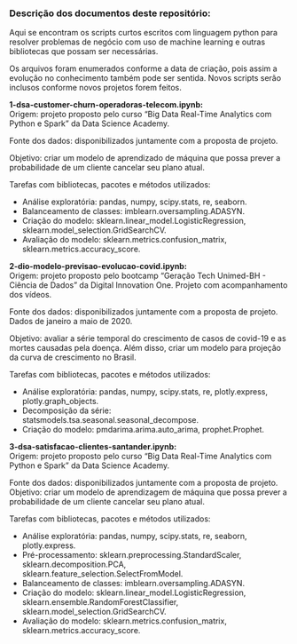 
### Descrição dos documentos deste repositório:

Aqui se encontram os scripts curtos escritos com linguagem python para resolver problemas de negócio com uso de machine learning e outras bibliotecas que possam ser necessárias.

Os arquivos foram enumerados conforme a data de criação, pois assim a evolução no conhecimento também pode ser sentida. Novos scripts serão
inclusos conforme novos projetos forem feitos.

**1-dsa-customer-churn-operadoras-telecom.ipynb:**  
Origem: projeto proposto pelo curso “Big Data Real-Time Analytics com Python e Spark” da Data Science Academy.

Fonte dos dados: disponibilizados juntamente com a proposta de projeto.

Objetivo: criar um modelo de aprendizado de máquina que possa prever a probabilidade de um cliente cancelar seu plano atual.

Tarefas com bibliotecas, pacotes e métodos utilizados:
+ Análise exploratória: pandas, numpy, scipy.stats, re, seaborn.  
+ Balanceamento de classes: imblearn.oversampling.ADASYN.  
+ Criação do modelo: sklearn.linear_model.LogisticRegression, sklearn.model_selection.GridSearchCV.  
+ Avaliação do modelo: sklearn.metrics.confusion_matrix, sklearn.metrics.accuracy_score.

**2-dio-modelo-previsao-evolucao-covid.ipynb:**  
Origem: projeto proposto pelo bootcamp “Geração Tech Unimed-BH - Ciência de Dados” da Digital Innovation One. Projeto com acompanhamento dos
vídeos.

Fonte dos dados: disponibilizados juntamente com a proposta de projeto.
Dados de janeiro a maio de 2020.

Objetivo: avaliar a série temporal do crescimento de casos de covid-19 e as mortes causadas pela doença. Além disso, criar um modelo para
projeção da curva de crescimento no Brasil.

Tarefas com bibliotecas, pacotes e métodos utilizados:
+ Análise exploratória: pandas, numpy, scipy.stats, re, plotly.express, plotly.graph_objects.  
+ Decomposição da série: statsmodels.tsa.seasonal.seasonal_decompose.  
+ Criação do modelo: pmdarima.arima.auto_arima, prophet.Prophet.

**3-dsa-satisfacao-clientes-santander.ipynb:**  
Origem: projeto proposto pelo curso “Big Data Real-Time Analytics com Python e Spark” da Data Science Academy.

Fonte dos dados: disponibilizados juntamente com a proposta de projeto.
Objetivo: criar um modelo de aprendizagem de máquina que possa prever a probabilidade de um cliente cancelar seu plano atual.

Tarefas com bibliotecas, pacotes e métodos utilizados:
+ Análise exploratória: pandas, numpy, scipy.stats, re, seaborn, plotly.express.  
+ Pré-processamento: sklearn.preprocessing.StandardScaler, sklearn.decomposition.PCA, sklearn.feature_selection.SelectFromModel.  
+ Balanceamento de classes: imblearn.oversampling.ADASYN.  
+ Criação do modelo: sklearn.linear_model.LogisticRegression, sklearn.ensemble.RandomForestClassifier, sklearn.model_selection.GridSearchCV.  
+ Avaliação do modelo: sklearn.metrics.confusion_matrix, sklearn.metrics.accuracy_score.
